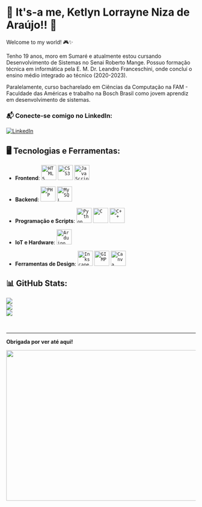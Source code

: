 
# 🍄 **It's-a me, Ketlyn Lorrayne Niza de Araújo!!** 🍄

Welcome to my world! 🎮✨

Tenho 19 anos, moro em Sumaré e atualmente estou cursando Desenvolvimento de Sistemas no Senai Roberto Mange. Possuo formação técnica em informática pela E. M. Dr. Leandro Franceschini, onde concluí o ensino médio integrado ao técnico (2020-2023).

Paralelamente, curso bacharelado em Ciências da Computação na FAM - Faculdade das Américas e trabalho na Bosch Brasil como jovem aprendiz em desenvolvimento de sistemas.

### 📬 **Conecte-se comigo no LinkedIn**:
[![LinkedIn](https://img.shields.io/badge/LinkedIn-Ketlyn_Araújo-blue)](https://www.linkedin.com/in/ketlyn-lorrayne-niza-de-araujo/)
⠀⠀⠀⠀⠀

## 🖥️ Tecnologias e Ferramentas:

- **Frontend**:
  <code><img width="40px" src="https://cdn.jsdelivr.net/gh/devicons/devicon/icons/html5/html5-original-wordmark.svg" title="HTML5"/></code>
  <code><img width="40px" src="https://cdn.jsdelivr.net/gh/devicons/devicon/icons/css3/css3-original-wordmark.svg" title="CSS3"/></code>
  <code><img width="40px" src="https://cdn.jsdelivr.net/gh/devicons/devicon/icons/javascript/javascript-original.svg" title="JavaScript"/></code>

- **Backend**:
  <code><img width="40px" src="https://cdn.jsdelivr.net/gh/devicons/devicon/icons/php/php-original.svg" title="PHP"/></code>
  <code><img width="40px" src="https://cdn.jsdelivr.net/gh/devicons/devicon/icons/mysql/mysql-original.svg" title="MySQL"/></code>

- **Programação e Scripts**:
  <code><img width="40px" src="https://cdn.jsdelivr.net/gh/devicons/devicon/icons/python/python-original.svg" title="Python"/></code>
  <code><img width="40px" src="https://cdn.jsdelivr.net/gh/devicons/devicon/icons/c/c-original.svg" title="C"/></code>
  <code><img width="40px" src="https://cdn.jsdelivr.net/gh/devicons/devicon/icons/cplusplus/cplusplus-original.svg" title="C++"/></code>

- **IoT e Hardware**:
  <code><img width="40px" src="https://cdn.jsdelivr.net/gh/devicons/devicon/icons/arduino/arduino-original.svg" title="Arduino"/></code>

- **Ferramentas de Design**:
  <code><img width="40px" src="https://cdn.jsdelivr.net/gh/devicons/devicon/icons/inkscape/inkscape-original.svg" title="Inkscape"/></code>
  <code><img width="40px" src="https://devicon-website.vercel.app/api/gimp/original.svg" title="GIMP"/></code>
  <code><img width="40px" src="https://cdn.jsdelivr.net/gh/devicons/devicon/icons/canva/canva-original.svg" title="Canva"/></code>
          
## 📊 GitHub Stats:
![](https://github-readme-stats.vercel.app/api?username=akirasunsets&theme=dracula&hide_border=false&include_all_commits=false&count_private=false)<br/>
![](https://github-readme-streak-stats.herokuapp.com/?user=akirasunsets&theme=dracula&hide_border=false)<br/>
![](https://github-readme-stats.vercel.app/api/top-langs/?username=akirasunsets&theme=dracula&hide_border=false&include_all_commits=false&count_private=false&layout=compact)

<br clear="both">

---

**Obrigada por ver até aqui!**

 <img src="https://media2.giphy.com/media/v1.Y2lkPTc5MGI3NjExNG4zcmt2YmgzeXd2eHUyYTZzMmd3ODE1cWtocXNmY2J3NzZyZGN4ayZlcD12MV9pbnRlcm5hbF9naWZfYnlfaWQmY3Q9Zw/1Aj4GdLC0amFRv10VT/giphy.gif" height=400 width=600/>




